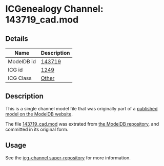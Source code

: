 # ICGenealogy Channel: 143719\_cad.mod

## Details

Name | Description
---- | -----------
ModelDB id | [143719](http://senselab.med.yale.edu/ModelDB/ShowModel.cshtml?model=143719)
ICG id | [1249](http://icg.neurotheory.ox.ac.uk/channels/other/1249)
ICG Class | [Other](http://icg.neurotheory.ox.ac.uk/channels/other)

## Description

This is a single channel model file that was originally part of a [published model on the ModelDB website](http://senselab.med.yale.edu/mModelDB/ShowModel.cshtml?model=143719).

The file [143719\_cad.mod](143719_cad.mod) was extrated from [the ModelDB repository](http://senselab.med.yale.edu/ModelDB/ShowModel.cshtml?model=143719), and committed in its original form.

## Usage

See the [icg-channel super-repository](https://github.com/icgenealogy/icg-channels) for more information.